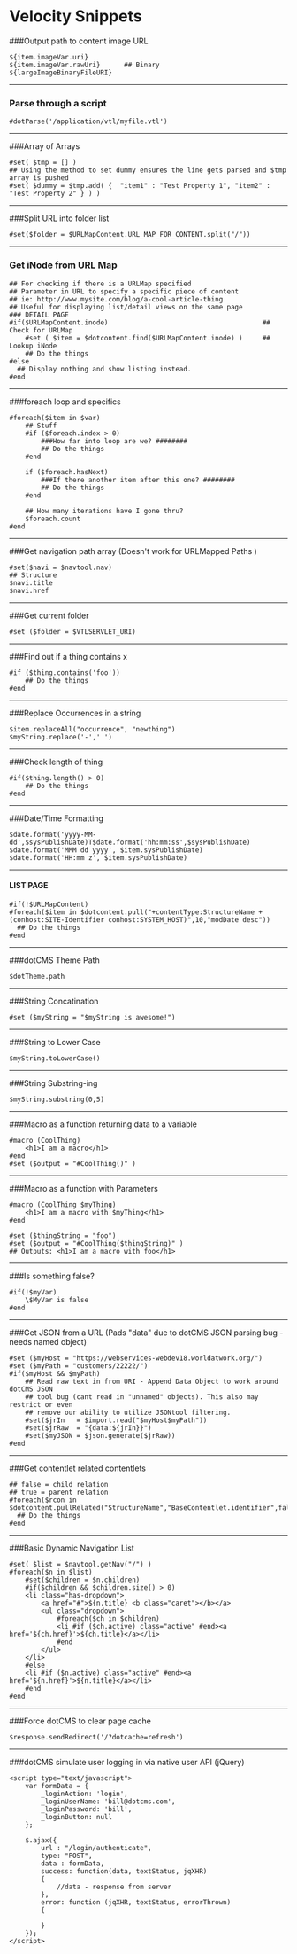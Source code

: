 # Velocity Snippets

###Output path to content image URL
```
${item.imageVar.uri}
${item.imageVar.rawUri}      ## Binary
${largeImageBinaryFileURI}
```

---

### Parse through a script
```
#dotParse('/application/vtl/myfile.vtl')
```

---

###Array of Arrays
```
#set( $tmp = [] )
## Using the method to set dummy ensures the line gets parsed and $tmp array is pushed
#set( $dummy = $tmp.add( {  "item1" : "Test Property 1", "item2" : "Test Property 2" } ) )
```

---

###Split URL into folder list
```
#set($folder = $URLMapContent.URL_MAP_FOR_CONTENT.split("/"))
```

---

### Get iNode from URL Map
```
## For checking if there is a URLMap specified 
## Parameter in URL to specify a specific piece of content
## ie: http://www.mysite.com/blog/a-cool-article-thing
## Useful for displaying list/detail views on the same page
### DETAIL PAGE
#if($URLMapContent.inode)										## Check for URLMap
	#set ( $item = $dotcontent.find($URLMapContent.inode) )		## Lookup iNode
	## Do the things
#else
  ## Display nothing and show listing instead.
#end
```

---

###foreach loop and specifics
```
#foreach($item in $var)
	## Stuff
	#if ($foreach.index > 0)
		###How far into loop are we? ########
		## Do the things
	#end
	
	if ($foreach.hasNext)
		###If there another item after this one? ########
		## Do the things
	#end

	## How many iterations have I gone thru?
	$foreach.count
#end
```
---

###Get navigation path array (Doesn't work for URLMapped Paths )
```
#set($navi = $navtool.nav)
## Structure
$navi.title
$navi.href
```

---

###Get current folder
```
#set ($folder = $VTLSERVLET_URI)
```

---

###Find out if a thing contains x
```
#if ($thing.contains('foo'))
	## Do the things
#end
```

---

###Replace Occurrences in a string
```
$item.replaceAll("occurrence", "newthing")
$myString.replace('-',' ')
```

---

###Check length of thing
```
#if($thing.length() > 0)
	## Do the things
#end
```

---

###Date/Time Formatting
```
$date.format('yyyy-MM-dd',$sysPublishDate)T$date.format('hh:mm:ss',$sysPublishDate)
$date.format('MMM dd yyyy', $item.sysPublishDate)
$date.format('HH:mm z', $item.sysPublishDate)
```

---

#### LIST PAGE
```
#if(!$URLMapContent)
#foreach($item in $dotcontent.pull("+contentType:StructureName +(conhost:SITE-Identifier conhost:SYSTEM_HOST)",10,"modDate desc"))
  ## Do the things
#end
```

---

###dotCMS Theme Path
```
$dotTheme.path
```

---

###String Concatination
```
#set ($myString = "$myString is awesome!")
```

---

###String to Lower Case
```
$myString.toLowerCase()
```

---

###String Substring-ing
```
$myString.substring(0,5)
```

---

###Macro as a function returning data to a variable
```
#macro (CoolThing)
	<h1>I am a macro</h1>
#end 
#set ($output = "#CoolThing()" )
```

---

###Macro as a function with Parameters
```
#macro (CoolThing $myThing)
	<h1>I am a macro with $myThing</h1>
#end 

#set ($thingString = "foo")
#set ($output = "#CoolThing($thingString)" )
## Outputs: <h1>I am a macro with foo</h1>
```

---

###Is something false?
```
#if(!$myVar) 
	\$MyVar is false
#end
```

---

###Get JSON from a URL (Pads "data" due to dotCMS JSON parsing bug - needs named object)
```
#set ($myHost = "https://webservices-webdev18.worldatwork.org/")
#set ($myPath = "customers/22222/")
#if($myHost && $myPath)
	## Read raw text in from URI - Append Data Object to work around dotCMS JSON 
	## tool bug (cant read in "unnamed" objects). This also may restrict or even 
	## remove our ability to utilize JSONtool filtering.
	#set($jrIn   = $import.read("$myHost$myPath"))
	#set($jrRaw  = "{data:${jrIn}}")
	#set($myJSON = $json.generate($jrRaw))
#end
```

---

###Get contentlet related contentlets
```
## false = child relation
## true = parent relation
#foreach($rcon in $dotcontent.pullRelated("StructureName","BaseContentlet.identifier",false,10))
  ## Do the things
#end
```

---

###Basic Dynamic Navigation List
```
#set( $list = $navtool.getNav("/") ) 
#foreach($n in $list)
    #set($children = $n.children) 
    #if($children && $children.size() > 0)
    <li class="has-dropdown">
        <a href="#">${n.title} <b class="caret"></b></a>
        <ul class="dropdown">
            #foreach($ch in $children)
            <li #if ($ch.active) class="active" #end><a href='${ch.href}'>${ch.title}</a></li>
            #end
        </ul>
    </li>
    #else
    <li #if ($n.active) class="active" #end><a href='${n.href}'>${n.title}</a></li>
    #end 
#end
```

---

###Force dotCMS to clear page cache
```
$response.sendRedirect('/?dotcache=refresh')
```

---

###dotCMS simulate user logging in via native user API (jQuery)
```
<script type="text/javascript">
    var formData = {
        _loginAction: 'login',
        _loginUserName: 'bill@dotcms.com',
        _loginPassword: 'bill',
        _loginButton: null
    };
    
    $.ajax({
        url : "/login/authenticate",
        type: "POST",
        data : formData,
        success: function(data, textStatus, jqXHR)
        {
            //data - response from server
        },
        error: function (jqXHR, textStatus, errorThrown)
        {

        }
    });
</script>
```
